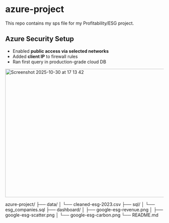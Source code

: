 # azure-project
This repo contains my sps file for my Profitability/ESG project.



## Azure Security Setup
- Enabled **public access via selected networks**
- Added **client IP** to firewall rules
- Ran first query in production-grade cloud DB
<img width="777" height="409" alt="Screenshot 2025-10-30 at 17 13 42" src="https://github.com/user-attachments/assets/21d6e519-2143-4708-ba6f-24cb05df4c44" />

azure-project/
├── data/
│   └── cleaned-esg-2023.csv
├── sql/
│   └── esg_companies.sql
├── dashboard/
│   ├── google-esg-revenue.png
│   ├── google-esg-scatter.png
│   └── google-esg-carbon.png
└── README.md
